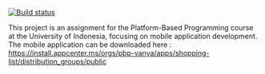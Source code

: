 [![Build status](https://build.appcenter.ms/v0.1/apps/205b13be-efb6-48fa-bc4e-417475370a64/branches/main/badge)](https://appcenter.ms)

This project is an assignment for the Platform-Based Programming course at the University of Indonesia, focusing on mobile application development.
The mobile application can be downloaded here :
https://install.appcenter.ms/orgs/pbp-vanya/apps/shopping-list/distribution_groups/public

